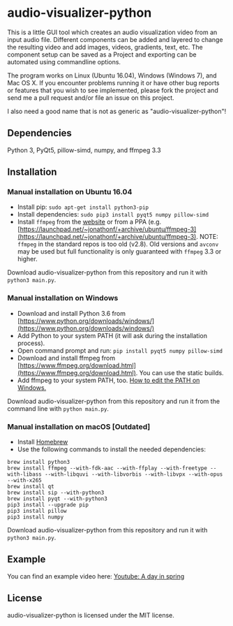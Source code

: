 audio-visualizer-python
=======================

This is a little GUI tool which creates an audio visualization video from an input audio file. Different components can be added and layered to change the resulting video and add images, videos, gradients, text, etc. The component setup can be saved as a Project and exporting can be automated using commandline options.

The program works on Linux (Ubuntu 16.04), Windows (Windows 7), and Mac OS X. If you encounter problems running it or have other bug reports or features that you wish to see implemented, please fork the project and send me a pull request and/or file an issue on this project.

I also need a good name that is not as generic as "audio-visualizer-python"!

Dependencies
------------
Python 3, PyQt5, pillow-simd, numpy, and ffmpeg 3.3

Installation
------------
### Manual installation on Ubuntu 16.04
* Install pip: `sudo apt-get install python3-pip`
* Install dependencies: `sudo pip3 install pyqt5 numpy pillow-simd`
* Install `ffmpeg` from the [website](http://ffmpeg.org/) or from a PPA (e.g. [https://launchpad.net/~jonathonf/+archive/ubuntu/ffmpeg-3](https://launchpad.net/~jonathonf/+archive/ubuntu/ffmpeg-3). NOTE: `ffmpeg` in the standard repos is too old (v2.8). Old versions and `avconv` may be used but full functionality is only guaranteed with `ffmpeg` 3.3 or higher.

Download audio-visualizer-python from this repository and run it with `python3 main.py`.

### Manual installation on Windows
* Download and install Python 3.6 from [https://www.python.org/downloads/windows/](https://www.python.org/downloads/windows/)
* Add Python to your system PATH (it will ask during the installation process).
* Open command prompt and run: `pip install pyqt5 numpy pillow-simd`
* Download and install ffmpeg from [https://www.ffmpeg.org/download.html](https://www.ffmpeg.org/download.html). You can use the static builds.
* Add ffmpeg to your system PATH, too. [How to edit the PATH on Windows.](https://www.java.com/en/download/help/path.xml)

Download audio-visualizer-python from this repository and run it from the command line with `python main.py`.

### Manual installation on macOS [Outdated]

* Install [Homebrew](http://brew.sh/)
* Use the following commands to install the needed dependencies:

```
brew install python3
brew install ffmpeg --with-fdk-aac --with-ffplay --with-freetype --with-libass --with-libquvi --with-libvorbis --with-libvpx --with-opus --with-x265
brew install qt
brew install sip --with-python3
brew install pyqt --with-python3
pip3 install --upgrade pip
pip3 install pillow
pip3 install numpy
```

Download audio-visualizer-python from this repository and run it with `python3 main.py`.

Example
-------
You can find an example video here:
[Youtube: A day in spring](https://www.youtube.com/watch?v=-M3jR1NuJHM)

License
-------
audio-visualizer-python is licensed under the MIT license.
